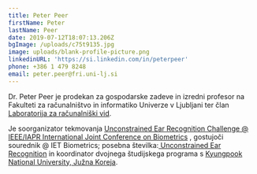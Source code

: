 ```yaml
---
title: Peter Peer
firstName: Peter
lastName: Peer
date: 2019-07-12T18:07:13.206Z
bgImage: /uploads/c75t9135.jpg
image: uploads/blank-profile-picture.png
linkedinURL: 'https://si.linkedin.com/in/peterpeer'
phone: +386 1 479 8248
email: peter.peer@fri.uni-lj.si
---
```

Dr. Peter Peer je prodekan za gospodarske zadeve in izredni profesor na Fakulteti za računalništvo in informatiko Univerze v Ljubljani ter član [Laboratorija za računalniški vid](https://fri.uni-lj.si/sl/laboratorij/lrv).

Je soorganizator tekmovanja [Unconstrained Ear Recognition Challenge @ IEEE/IAPR International Joint Conference on Biometrics](http://awe.fri.uni-lj.si/uerc)
, gostujoči sourednik @ IET Biometrics; posebna številka:[ Unconstrained Ear Recognition](https://digital-library.theiet.org/content/journals/iet-bmt/7/3)
 in koordinator dvojnega študijskega programa s [Kyungpook National University, Južna Koreja](http://en.knu.ac.kr/main/main.htm).
